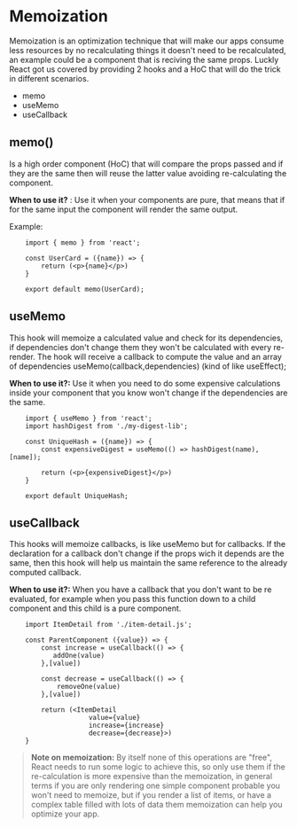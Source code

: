 # Memoization

Memoization is an optimization technique that will make our apps consume less resources by no recalculating things it doesn't need to be recalculated, an example could be a component that is reciving the same props. Luckly React got us covered by providing 2 hooks and a HoC that will do the trick in different scenarios. 

 - memo
 - useMemo
 - useCallback


## memo()

Is a high order component (HoC) that will compare the props passed and if they are the same then will reuse the latter value avoiding re-calculating the component.

 **When to use it?** : Use it when your components are pure, that means that if for the same input the component will render the same output.

Example:

        import { memo } from 'react';

        const UserCard = ({name}) => {
            return (<p>{name}</p>)
        }

        export default memo(UserCard);



## useMemo
This hook will memoize a calculated value and check for its dependencies, if dependencies don't change them they won't be calculated with every re-render.
The hook will receive a callback to compute the value and an array of dependencies useMemo(callback,dependencies) (kind of like useEffect);

**When to use it?:** 
Use it when you need to do some expensive calculations inside your component that you know won't change if the dependencies are the same.

        import { useMemo } from 'react';
        import hashDigest from './my-digest-lib';

        const UniqueHash = ({name}) => {
            const expensiveDigest = useMemo(() => hashDigest(name),[name]);

            return (<p>{expensiveDigest}</p>)
        }

        export default UniqueHash;


## useCallback
This hooks will memoize callbacks, is like useMemo but for callbacks. If the declaration for a callback don't change if the props wich it depends are the same, then this hook will help us maintain the same reference to the already computed callback.

**When to use it?:** When you have a callback that you don't want to be re evaluated, for example when you pass this function down to a child component and this child is a pure component.


        import ItemDetail from './item-detail.js';

        const ParentComponent ({value}) => {
            const increase = useCallback(() => {
               addOne(value)
            },[value])

            const decrease = useCallback(() => {
                removeOne(value)
            },[value])

            return (<ItemDetail 
                        value={value} 
                        increase={increase} 
                        decrease={decrease}>)
        }



> **Note on memoization:** By itself none of this operations are "free", React needs to run some logic to achieve this, so only use them if the re-calculation is more expensive than the memoization, in general terms if you are only rendering one simple component probable you won't need to memoize, but if you render a list of items, or have a complex table filled with lots of data them memoization can help you optimize your app.

